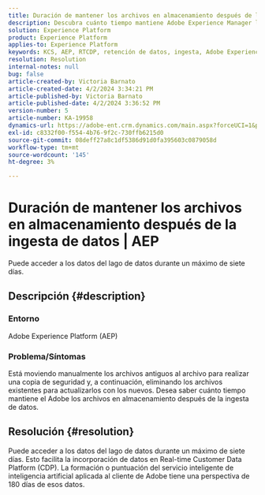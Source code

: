 ```yaml
---
title: Duración de mantener los archivos en almacenamiento después de la ingesta de datos | AEP
description: Descubra cuánto tiempo mantiene Adobe Experience Manager los archivos en el almacenamiento después de la ingesta de datos.
solution: Experience Platform
product: Experience Platform
applies-to: Experience Platform
keywords: KCS, AEP, RTCDP, retención de datos, ingesta, Adobe Experience Platform, Experience Platform, lago de datos
resolution: Resolution
internal-notes: null
bug: false
article-created-by: Victoria Barnato
article-created-date: 4/2/2024 3:34:21 PM
article-published-by: Victoria Barnato
article-published-date: 4/2/2024 3:36:52 PM
version-number: 5
article-number: KA-19958
dynamics-url: https://adobe-ent.crm.dynamics.com/main.aspx?forceUCI=1&pagetype=entityrecord&etn=knowledgearticle&id=b6a50c77-06f1-ee11-904b-6045bd04ed02
exl-id: c8332f00-f554-4b76-9f2c-730ffb6215d0
source-git-commit: 08deff27a8c1df5386d91d0fa395603c0879058d
workflow-type: tm+mt
source-wordcount: '145'
ht-degree: 3%

---
```


# Duración de mantener los archivos en almacenamiento después de la ingesta de datos | AEP


Puede acceder a los datos del lago de datos durante un máximo de siete días.

## Descripción {#description}


### <b>Entorno</b>

Adobe Experience Platform (AEP)

### <b>Problema/Síntomas</b>

Está moviendo manualmente los archivos antiguos al archivo para realizar una copia de seguridad y, a continuación, eliminando los archivos existentes para actualizarlos con los nuevos. Desea saber cuánto tiempo mantiene el Adobe los archivos en almacenamiento después de la ingesta de datos.




## Resolución {#resolution}


Puede acceder a los datos del lago de datos durante un máximo de siete días. Esto facilita la incorporación de datos en Real-time Customer Data Platform (CDP). La formación o puntuación del servicio inteligente de inteligencia artificial aplicada al cliente de Adobe tiene una perspectiva de 180 días de esos datos.
